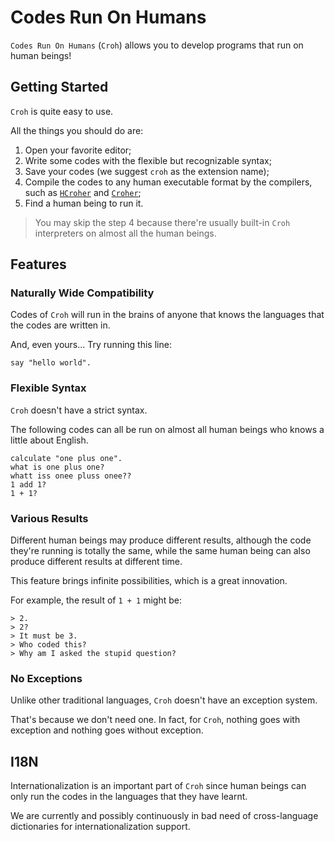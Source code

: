 # Codes Run On Humans

`Codes Run On Humans` (`Croh`) allows you to develop programs that run on human beings!

## Getting Started

`Croh` is quite easy to use.

All the things you should do are:

1. Open your favorite editor;
2. Write some codes with the flexible but recognizable syntax;
3. Save your codes (we suggest `croh` as the extension name);
4. Compile the codes to any human executable format by the compilers, such as [`HCroher`](https://github.com/CodesRunOnHumans/HCroher) and [`Croher`](https://github.com/CodesRunOnHumans/Croher/wiki);
5. Find a human being to run it.

> You may skip the step 4 because there're usually built-in `Croh` interpreters on almost all the human beings.

## Features
### Naturally Wide Compatibility

Codes of `Croh` will run in the brains of anyone that knows the languages that the codes are written in.

And, even yours... Try running this line:

```croh
say "hello world".
```

### Flexible Syntax

`Croh` doesn't have a strict syntax.

The following codes can all be run on almost all human beings who knows a little about English.

```croh
calculate "one plus one".
what is one plus one?
whatt iss onee pluss onee??
1 add 1?
1 + 1?
```

### Various Results

Different human beings may produce different results, although the code they're running is totally the
 same, while the same human being can also produce different results at different time.

This feature brings infinite possibilities, which is a great innovation.

For example, the result of `1 + 1` might be:

```croh
> 2.
> 2?
> It must be 3.
> Who coded this?
> Why am I asked the stupid question?
```

### No Exceptions

Unlike other traditional languages, `Croh` doesn't have an exception system.

That's because we don't need one. In fact, for `Croh`, nothing goes with exception and nothing goes without exception.

## I18N

Internationalization is an important part of `Croh` since human beings can only run the codes in the languages that they have learnt.

We are currently and possibly continuously in bad need of cross-language dictionaries for internationalization support.